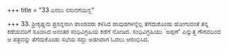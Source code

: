 +++
title = "33 ಎನಲು ನಸುನಗೆಯಿನ್ದ"

+++
33. ಶ್ರೀಕೃಷ್ಣನು ಪ್ರಸನ್ನನಾಗಿ ಪಾಂಡವರು ಕಳಿಸಿದ ಪಾವುಡಗಳನ್ನೆಲ್ಲ ತೆಗೆದುಕೊಂಡು ಹೋಗುವಂತೆ ತನ್ನ ಕಡೆಯವರಿಗೆ ಸೂಚಿಸಿದ ಅನಂತರ ಸಂಧಿವಿಗ್ರಹಿಯ ಕಡೆಗೆ ನೋಡಿದ. ಸಂಧಿವಿಗ್ರಹಿಯು `ಅಪ್ಪಣೆ' ಎನ್ನುತ್ತ ಗೌರವದಿಂದ ಆ ಪತ್ರವನ್ನು ತೆಗೆದುಕೊಂಡು ಸಭೆಯ ಸದ್ದು ಅಡಗಿದಾಗ ಓದಲು ಆರಂಭಿಸಿದ.